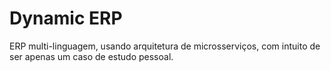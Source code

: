 # Dynamic ERP
ERP multi-linguagem, usando arquitetura de microsserviços, com intuito de ser apenas um caso de estudo pessoal.

